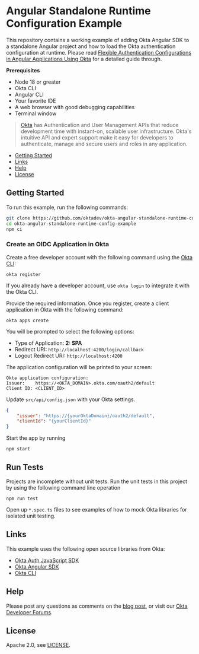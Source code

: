 # Angular Standalone Runtime Configuration Example

This repository contains a working example of adding Okta Angular SDK to a standalone Angular project and how to load the Okta authentication configuration at runtime. Please read [Flexible Authentication Configurations in Angular Applications Using Okta][blog] for a detailed guide through.

**Prerequisites**

* Node 18 or greater
* Okta CLI
* Angular CLI
* Your favorite IDE
* A web browser with good debugging capabilities
* Terminal window

> [Okta](https://developer.okta.com/) has Authentication and User Management APIs that reduce development time with instant-on, scalable user infrastructure. Okta's intuitive API and expert support make it easy for developers to authenticate, manage and secure users and roles in any application.

* [Getting Started](#getting-started)
* [Links](#links)
* [Help](#help)
* [License](#license)

## Getting Started

To run this example, run the following commands:

```bash
git clone https://github.com/oktadev/okta-angular-standalone-runtime-config-example.git
cd okta-angular-standalone-runtime-config-example
npm ci
```

### Create an OIDC Application in Okta

Create a free developer account with the following command using the [Okta CLI](https://cli.okta.com):

```shell
okta register
```

If you already have a developer account, use `okta login` to integrate it with the Okta CLI.

Provide the required information. Once you register, create a client application in Okta with the following command:

```shell
okta apps create
```

You will be prompted to select the following options:
- Type of Application: **2: SPA**
- Redirect URI: `http://localhost:4200/login/callback`
- Logout Redirect URI: `http://localhost:4200`

The application configuration will be printed to your screen:

```shell
Okta application configuration:
Issuer:    https://<OKTA_DOMAIN>.okta.com/oauth2/default
Client ID: <CLIENT_ID>
```

Update `src/api/config.json` with your Okta settings.

```json
{
    "issuer": "https://{yourOktaDomain}/oauth2/default",
    "clientId": "{yourClientId}"
}
```

Start the app by running

```shell
npm start
```

## Run Tests

Projects are incomplete without unit tests. Run the unit tests in this project by using the following command line operation

```shell
npm run test
```

Open up `*.spec.ts` files to see examples of how to mock Okta libraries for isolated unit testing.

## Links

This example uses the following open source libraries from Okta:

* [Okta Auth JavaScript SDK](https://github.com/okta/okta-auth-js)
* [Okta Angular SDK](https://github.com/okta/okta-angular)
* [Okta CLI](https://github.com/okta/okta-cli)

## Help

Please post any questions as comments on the [blog post][blog], or visit our [Okta Developer Forums](https://devforum.okta.com/).

## License

Apache 2.0, see [LICENSE](LICENSE).

[blog]: https://developer.okta.com/blog/2024/02/28/okta-authentication-angular
